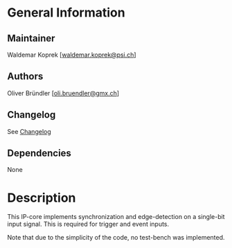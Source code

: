 # General Information

## Maintainer
Waldemar Koprek [waldemar.koprek@psi.ch]

## Authors
Oliver Bründler [oli.bruendler@gmx.ch]

## Changelog
See [Changelog](Changelog.md)

## Dependencies
None

# Description
This IP-core implements synchronization and edge-detection on a single-bit input signal. This is required for trigger and event inputs.

Note that due to the simplicity of the code, no test-bench was implemented.




 